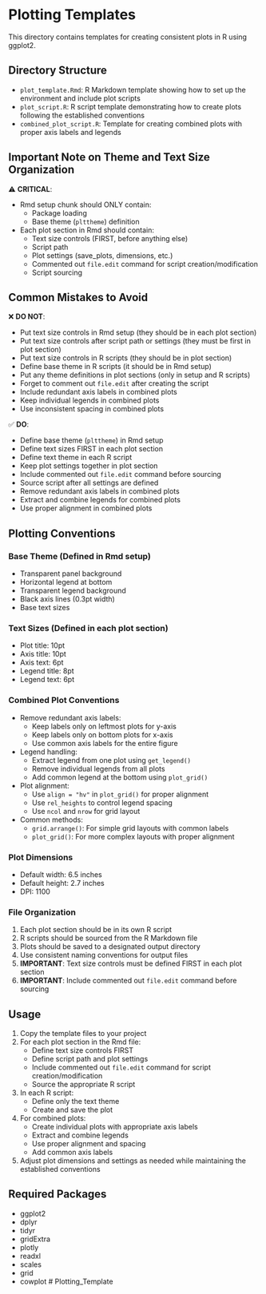 # Plotting Templates

This directory contains templates for creating consistent plots in R using ggplot2.

## Directory Structure

- `plot_template.Rmd`: R Markdown template showing how to set up the environment and include plot scripts
- `plot_script.R`: R script template demonstrating how to create plots following the established conventions
- `combined_plot_script.R`: Template for creating combined plots with proper axis labels and legends

## Important Note on Theme and Text Size Organization
⚠️ **CRITICAL**: 
- Rmd setup chunk should ONLY contain:
  - Package loading
  - Base theme (`plttheme`) definition
- Each plot section in Rmd should contain:
  - Text size controls (FIRST, before anything else)
  - Script path
  - Plot settings (save_plots, dimensions, etc.)
  - Commented out `file.edit` command for script creation/modification
  - Script sourcing

## Common Mistakes to Avoid
❌ **DO NOT**:
- Put text size controls in Rmd setup (they should be in each plot section)
- Put text size controls after script path or settings (they must be first in plot section)
- Put text size controls in R scripts (they should be in plot section)
- Define base theme in R scripts (it should be in Rmd setup)
- Put any theme definitions in plot sections (only in setup and R scripts)
- Forget to comment out `file.edit` after creating the script
- Include redundant axis labels in combined plots
- Keep individual legends in combined plots
- Use inconsistent spacing in combined plots

✅ **DO**:
- Define base theme (`plttheme`) in Rmd setup
- Define text sizes FIRST in each plot section
- Define text theme in each R script
- Keep plot settings together in plot section
- Include commented out `file.edit` command before sourcing
- Source script after all settings are defined
- Remove redundant axis labels in combined plots
- Extract and combine legends for combined plots
- Use proper alignment in combined plots

## Plotting Conventions

### Base Theme (Defined in Rmd setup)
- Transparent panel background
- Horizontal legend at bottom
- Transparent legend background
- Black axis lines (0.3pt width)
- Base text sizes

### Text Sizes (Defined in each plot section)
- Plot title: 10pt
- Axis title: 10pt
- Axis text: 6pt
- Legend title: 8pt
- Legend text: 6pt

### Combined Plot Conventions
- Remove redundant axis labels:
  - Keep labels only on leftmost plots for y-axis
  - Keep labels only on bottom plots for x-axis
  - Use common axis labels for the entire figure
- Legend handling:
  - Extract legend from one plot using `get_legend()`
  - Remove individual legends from all plots
  - Add common legend at the bottom using `plot_grid()`
- Plot alignment:
  - Use `align = "hv"` in `plot_grid()` for proper alignment
  - Use `rel_heights` to control legend spacing
  - Use `ncol` and `nrow` for grid layout
- Common methods:
  - `grid.arrange()`: For simple grid layouts with common labels
  - `plot_grid()`: For more complex layouts with proper alignment

### Plot Dimensions
- Default width: 6.5 inches
- Default height: 2.7 inches
- DPI: 1100

### File Organization
1. Each plot section should be in its own R script
2. R scripts should be sourced from the R Markdown file
3. Plots should be saved to a designated output directory
4. Use consistent naming conventions for output files
5. **IMPORTANT**: Text size controls must be defined FIRST in each plot section
6. **IMPORTANT**: Include commented out `file.edit` command before sourcing

## Usage

1. Copy the template files to your project
2. For each plot section in the Rmd file:
   - Define text size controls FIRST
   - Define script path and plot settings
   - Include commented out `file.edit` command for script creation/modification
   - Source the appropriate R script
3. In each R script:
   - Define only the text theme
   - Create and save the plot
4. For combined plots:
   - Create individual plots with appropriate axis labels
   - Extract and combine legends
   - Use proper alignment and spacing
   - Add common axis labels
5. Adjust plot dimensions and settings as needed while maintaining the established conventions

## Required Packages
- ggplot2
- dplyr
- tidyr
- gridExtra
- plotly
- readxl
- scales
- grid
- cowplot # Plotting_Template
